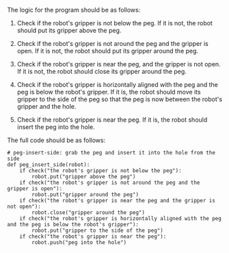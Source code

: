 

The logic for the program should be as follows:

1. Check if the robot's gripper is not below the peg. 
	If it is not, the robot should put its gripper above the peg.

2. Check if the robot's gripper is not around the peg and the gripper is open.
	If it is not, the robot should put its gripper around the peg.

3. Check if the robot's gripper is near the peg, and the gripper is not open. 
	If it is not, the robot should close its gripper around the peg.

4. Check if the robot's gripper is horizontally aligned with the peg and the peg is below the robot's gripper. 
	If it is, the robot should move its gripper to the side of the peg so that the peg is now between the robot's gripper and the hole.

5. Check if the robot's gripper is near the peg. 
	If it is, the robot should insert the peg into the hole.

The full code should be as follows:

```
# peg-insert-side: grab the peg and insert it into the hole from the side
def peg_insert_side(robot):
    if check("the robot's gripper is not below the peg"):
        robot.put("gripper above the peg")
    if check("the robot's gripper is not around the peg and the gripper is open"):
        robot.put("gripper around the peg")
    if check("the robot's gripper is near the peg and the gripper is not open"):
        robot.close("gripper around the peg")
    if check("the robot's gripper is horizontally aligned with the peg and the peg is below the robot's gripper"):
        robot.put("gripper to the side of the peg")
    if check("the robot's gripper is near the peg"):
        robot.push("peg into the hole")
```